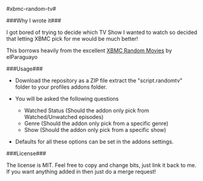 #xbmc-random-tv#

###Why I wrote it###

I got bored of trying to decide which TV Show I wanted to watch so decided that letting XBMC pick for me would be much better!

This borrows heavily from the excellent [XBMC Random Movies](https://github.com/elParaguayo/xbmc-random-movies)
by elParaguayo


###Usage###

* Download the repository as a ZIP file extract the "script.randomtv" folder to your profiles addons folder.

* You will be asked the following questions
  * Watched Status (Should the addon only pick from Watched/Unwatched episodes)
  * Genre (Should the addon only pick from a specific genre)
  * Show (Should the addon only pick from a specific show)
* Defaults for all these options can be set in the addons settings.


###License###

The license is MIT.  Feel free to copy and change bits, just link it back to me.  If you want anything added in then just do a merge request!

